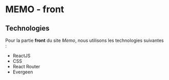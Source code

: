# MEMO - front

## Technologies

Pour la partie **front** du site *Memo*, nous utilisons les technologies suivantes :

- ReactJS
- CSS
- React Router
- Evergeen
